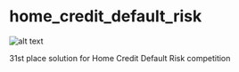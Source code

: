 # home_credit_default_risk
![alt text](https://kaggle2.blob.core.windows.net/competitions/kaggle/9120/logos/header.png?t=2018-04-02-23-51-59)

31st place solution for Home Credit Default Risk competition
